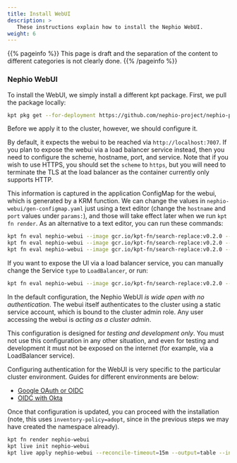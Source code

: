 ```yaml
---
title: Install WebUI
description: >
   These instructions explain how to install the Nephio WebUI.
weight: 6
---
```


{{% pageinfo %}}
This page is draft and the separation of the content to different categories is not clearly done. 
{{% /pageinfo %}}


### Nephio WebUI

To install the WebUI, we simply install a different kpt package. First, we pull the package locally:

```bash
kpt pkg get --for-deployment https://github.com/nephio-project/nephio-packages.git/nephio-webui@v1.0.1
```

Before we apply it to the cluster, however, we should configure it.

By default, it expects the webui to be reached via `http://localhost:7007`. If you plan to expose the webui via a load
balancer service instead, then you need to configure the scheme, hostname, port, and service. Note that if you wish to
use HTTPS, you should set the `scheme` to `https`, but you will need to terminate the TLS at the load balancer as the
container currently only supports HTTP.

This information is captured in the application ConfigMap for the webui, which is generated by a KRM function. We can
change the values in `nephio-webui/gen-configmap.yaml` just using a text editor (change the `hostname` and `port` values
under `params:`), and those will take effect later when we run `kpt fn render`. As an alternative to a text editor, you
can run these commands:

```bash
kpt fn eval nephio-webui --image gcr.io/kpt-fn/search-replace:v0.2.0 --match-kind GenConfigMap -- 'by-path=params.scheme' 'put-value=SCHEME'
kpt fn eval nephio-webui --image gcr.io/kpt-fn/search-replace:v0.2.0 --match-kind GenConfigMap -- 'by-path=params.hostname' 'put-value=HOSTNAME'
kpt fn eval nephio-webui --image gcr.io/kpt-fn/search-replace:v0.2.0 --match-kind GenConfigMap -- 'by-path=params.port' 'put-value=PORT'
```

If you want to expose the UI via a load balancer service, you can manually change the Service `type` to `LoadBalancer`,
or run:

```bash
kpt fn eval nephio-webui --image gcr.io/kpt-fn/search-replace:v0.2.0 --match-kind Service -- 'by-path=spec.type' 'put-value=LoadBalancer'
```

In the default configuration, the Nephio WebUI *is wide open with no authentication*. The webui itself authenticates to
the cluster using a static service account, which is bound to the cluster admin role. Any user accessing the webui is
*acting as a cluster admin*.

This configuration is designed for *testing and development only*. You must not use this configuration in any other
situation, and even for testing and development it must not be exposed on the internet (for example, via a LoadBalancer
service).

Configuring authentication for the WebUI is very specific to the particular cluster environment. Guides for different
environments are below:

- [Google OAuth or OIDC](/webui-auth-gcp.md)
- [OIDC with Okta](/webui-auth-okta.md)

Once that configuration is updated, you can proceed with the installation (note, this uses `inventory-policy=adopt`,
since in the previous steps we may have created the namespace already).

```bash
kpt fn render nephio-webui
kpt live init nephio-webui
kpt live apply nephio-webui --reconcile-timeout=15m --output=table --inventory-policy=adopt
```
